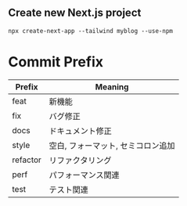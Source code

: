 ## Create new Next.js project
```
npx create-next-app --tailwind myblog --use-npm
```

# Commit Prefix
|  Prefix  | Meaning |
| -------- | ------- |
| feat     | 新機能   |
| fix      | バグ修正　　　|
| docs     | ドキュメント修正 |
| style    | 空白, フォーマット, セミコロン追加 |
| refactor | リファクタリング |
| perf     | パフォーマンス関連 |
| test     | テスト関連 |
